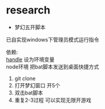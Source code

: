 # research

- 梦幻五开脚本

已自实现windows下管理员模式运行指令

依赖:  
[handle](https://learn.microsoft.com/zh-cn/sysinternals/downloads/handle)  设为环境变量  
node环境
把bat脚本发送到桌面快捷方式

1. git clone
2. 打开梦幻窗口 开5个
3. 双击bat脚本
4. 重复2-3过程 可以实现无限开游戏